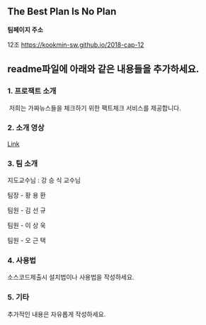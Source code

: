 
## The Best Plan Is No Plan

**팀페이지 주소** 

12조  https://kookmin-sw.github.io/2018-cap-12

## readme파일에 아래와 같은 내용들을 추가하세요.

### 1. 프로잭트 소개
  저희는 가짜뉴스들을 체크하기 위한 팩트체크 서비스를 제공합니다.

### 2. 소개 영상


[Link](https://youtu.be/dzB_ENn-Htk)



### 3. 팀 소개

지도교수님 : 강 승 식 교수님

팀장 - 황 용 환

팀원 - 김 선 규

팀원 - 이 상 욱

팀원 - 오 근 택


### 4. 사용법

소스코드제출시 설치법이나 사용법을 작성하세요.

### 5. 기타

추가적인 내용은 자유롭게 작성하세요.

